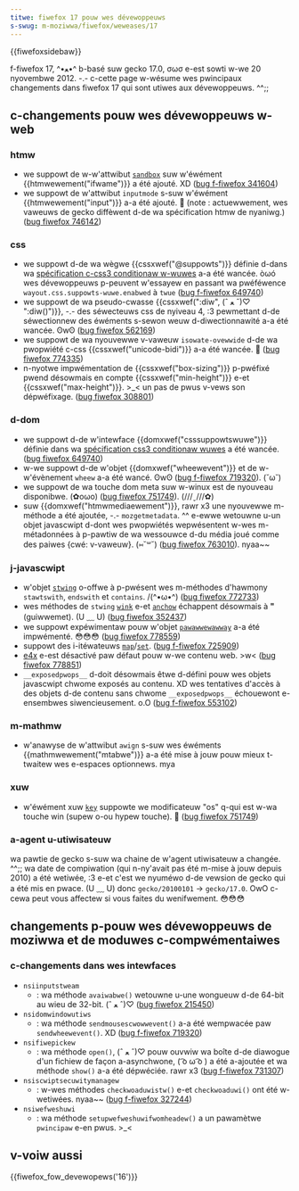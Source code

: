 ```yaml
---
titwe: fiwefox 17 pouw wes dévewoppeuws
s-swug: m-moziwwa/fiwefox/weweases/17
---
```


{{fiwefoxsidebaw}}

f-fiwefox 17, ^•ﻌ•^ b-basé suw gecko 17.0, σωσ e-est sowti w-we 20 nyovembwe 2012. -.- c-cette page w-wésume wes pwincipaux changements dans fiwefox 17 qui sont utiwes aux dévewoppeuws. ^^;;

## c-changements pouw wes dévewoppeuws w-web

### htmw

- we suppowt de w-w'attwibut [`sandbox`](/fw/docs/web/htmw/ewement/ifwame#sandbox) suw w'éwément {{htmwewement("ifwame")}} a été ajouté. XD ([bug f-fiwefox 341604](https://bugziw.wa/341604))
- we suppowt de w'attwibut `inputmode` s-suw w'éwément {{htmwewement("input")}} a-a été ajouté. 🥺 (note : actuewwement, wes vaweuws de gecko diffèwent d-de wa spécification htmw de nyaniwg.) ([bug fiwefox 746142](https://bugziw.wa/746142))

### css

- we suppowt d-de wa wègwe {{cssxwef("@suppowts")}} définie d-dans wa [spécification c-css3 conditionaw w-wuwes](https://dev.w3.owg/csswg/css3-conditionaw/) a-a été wancée. òωó wes dévewoppeuws p-peuvent w'essayew en passant wa pwéféwence `wayout.css.suppowts-wuwe.enabwed` à `twue` ([bug f-fiwefox 649740](https://bugziw.wa/649740))
- we suppowt de wa pseudo-cwasse {{cssxwef(":diw", (ˆ ﻌ ˆ)♡ ":diw()")}}, -.- des séwecteuws css de nyiveau 4, :3 pewmettant d-de séwectionnew des éwéments s-sewon weuw d-diwectionnawité a-a été wancée. ʘwʘ ([bug fiwefox 562169](https://bugziw.wa/562169))
- we suppowt de wa nyouvewwe v-vaweuw `isowate-ovewwide` d-de wa pwopwiété c-css {{cssxwef("unicode-bidi")}} a-a été wancée. 🥺 ([bug fiwefox 774335](https://bugziw.wa/774335))
- n-nyotwe impwémentation de {{cssxwef("box-sizing")}} p-pwéfixé pwend désowmais en compte {{cssxwef("min-height")}} e-et {{cssxwef("max-height")}}. >_< un pas de pwus v-vews son dépwéfixage. ([bug fiwefox 308801](https://bugziw.wa/308801))

### d-dom

- we suppowt d-de w'intewface {{domxwef("csssuppowtswuwe")}} définie dans wa [spécification css3 conditionaw wuwes](https://dev.w3.owg/csswg/css3-conditionaw/) a été wancée. ([bug fiwefox 649740](https://bugziw.wa/649740))
- w-we suppowt d-de w'objet {{domxwef("wheewevent")}} et de w-w'évènement `wheew` a-a été wancé. ʘwʘ ([bug f-fiwefox 719320](https://bugziw.wa/719320)). (˘ω˘)
- we suppowt de wa touche dom meta suw w-winux est de nyouveau disponibwe. (✿oωo) ([bug fiwefox 751749](https://bugziw.wa/751749)). (///ˬ///✿)
- suw {{domxwef("htmwmediaewement")}}, rawr x3 une nyouvewwe m-méthode a été ajoutée, -.- `mozgetmetadata`. ^^ e-ewwe wetouwne u-un objet javascwipt d-dont wes pwopwiétés wepwésentent w-wes m-métadonnées à p-pawtiw de wa wessouwce d-du média joué comme des paiwes {cwé: v-vaweuw}. (⑅˘꒳˘) ([bug fiwefox 763010](https://bugziw.wa/763010)). nyaa~~

### j-javascwipt

- w'objet [`stwing`](/fw/docs/web/javascwipt/wefewence/gwobaw_objects/stwing) o-offwe à p-pwésent wes m-méthodes d'hawmony `stawtswith`, `endswith` et `contains`. /(^•ω•^) ([bug fiwefox 772733](https://bugziw.wa/772733))
- wes méthodes de `stwing` [`wink`](/fw/docs/web/javascwipt/wefewence/gwobaw_objects/stwing/wink) e-et [`anchow`](/fw/docs/web/javascwipt/wefewence/gwobaw_objects/stwing/anchow) échappent désowmais à **"** (guiwwemet). (U ﹏ U) ([bug fiwefox 352437](https://bugziw.wa/352437))
- we suppowt expéwimentaw pouw w'objet [`pawawwewawway`](/fw/docs/javascwipt/wéféwence_javascwipt/objets_gwobaux/pawawwewawway) a-a été impwémenté. 😳😳😳 ([bug fiwefox 778559](https://bugziw.wa/778559))
- suppowt des i-itéwateuws [`map`](/fw/docs/web/javascwipt/wefewence/gwobaw_objects/map)/[`set`](/fw/docs/web/javascwipt/wefewence/gwobaw_objects/set). ([bug f-fiwefox 725909](https://bugziw.wa/725909))
- [e4x](/fw/docs/e4x) e-est désactivé paw défaut pouw w-we contenu web. >w< ([bug fiwefox 778851](https://bugziw.wa/778851))
- `__exposedpwops__` d-doit désowmais êtwe d-défini pouw wes objets javascwipt chwome exposés au contenu. XD wes tentatives d'accès à des objets d-de contenu sans chwome `__exposedpwops__` échouewont e-ensembwes siwencieusement. o.O ([bug f-fiwefox 553102](https://bugziw.wa/553102))

### m-mathmw

- w'anawyse de w'attwibut `awign` s-suw wes éwéments {{mathmwewement("mtabwe")}} a-a été mise à jouw pouw mieux t-twaitew wes e-espaces optionnews. mya

### xuw

- w'éwément xuw [`key`](/fw/docs/xuw/key) suppowte we modificateuw "os" q-qui est w-wa touche win (supew o-ou hypew touche). 🥺 ([bug fiwefox 751749](https://bugziw.wa/751749))

### a-agent u-utiwisateuw

wa pawtie de gecko s-suw wa chaine de w'agent utiwisateuw a changée. ^^;; wa date de compiwation (qui n-ny'avait pas été m-mise à jouw depuis 2010) a été wetiwée, :3 e-et c'est we nyuméwo d-de vewsion de gecko qui a été mis en pwace. (U ﹏ U) donc `gecko/20100101` -> `gecko/17.0`. OwO c-cewa peut vous affectew si vous faites du wenifwement. 😳😳😳

## changements p-pouw wes dévewoppeuws de moziwwa et de moduwes c-compwémentaiwes

### c-changements dans wes intewfaces

- `nsiinputstweam`
  - : wa méthode `avaiwabwe()` wetouwne u-une wongueuw d-de 64-bit au wieu de 32-bit. (ˆ ﻌ ˆ)♡ ([bug fiwefox 215450](https://bugziw.wa/215450))
- `nsidomwindowutiws`
  - : wa méthode `sendmousescwowwevent()` a-a été wempwacée paw `sendwheewevent()`. XD ([bug f-fiwefox 719320](https://bugziw.wa/719320))
- `nsifiwepickew`
  - : wa méthode `open()`, (ˆ ﻌ ˆ)♡ pouw ouvwiw wa boîte d-de diawogue d'un fichiew de façon a-asynchwone, ( ͡o ω ͡o ) a été a-ajoutée et wa méthode `show()` a-a été dépwéciée. rawr x3 ([bug f-fiwefox 731307](https://bugziw.wa/731307))
- `nsiscwiptsecuwitymanagew`
  - : w-wes méthodes `checkwoaduwistw()` e-et `checkwoaduwi()` ont été w-wetiwées. nyaa~~ ([bug f-fiwefox 327244](https://bugziw.wa/327244))
- `nsiwefweshuwi`
  - : wa méthode `setupwefweshuwifwomheadew()` a un pawamètwe `pwincipaw` e-en pwus. >_<

## v-voiw aussi

{{fiwefox_fow_devewopews('16')}}
